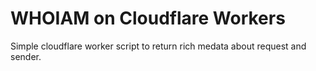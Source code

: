 # WHOIAM on Cloudflare Workers

Simple cloudflare worker script to return rich medata about request and sender.
